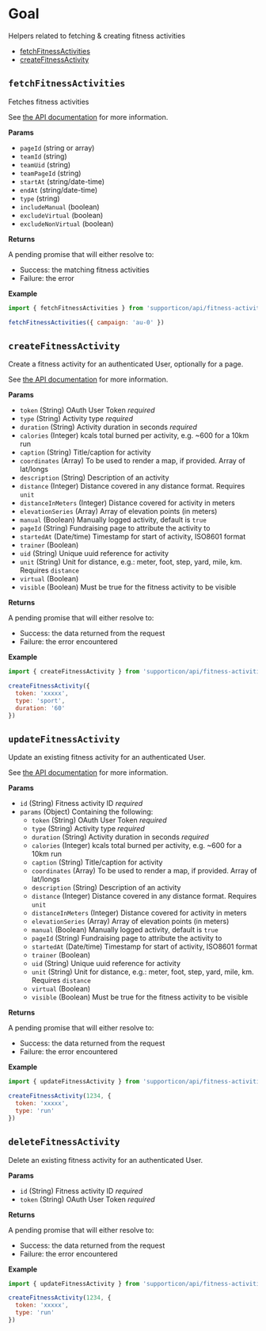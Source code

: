# Goal

Helpers related to fetching & creating fitness activities

- [fetchFitnessActivities](#fetchFitnessActivities)
- [createFitnessActivity](#createFitnessActivity)

## `fetchFitnessActivities`

Fetches fitness activities

See [the API documentation](http://developer.everydayhero.com/fitness-activities/#retreive-a-list-of-fitness-activities) for more information.

**Params**

- `pageId` (string or array)
- `teamId` (string)
- `teamUid` (string)
- `teamPageId` (string)
- `startAt` (string/date-time)
- `endAt` (string/date-time)
- `type` (string)
- `includeManual` (boolean)
- `excludeVirtual` (boolean)
- `excludeNonVirtual` (boolean)

**Returns**

A pending promise that will either resolve to:

- Success: the matching fitness activities
- Failure: the error

**Example**

```javascript
import { fetchFitnessActivities } from 'supporticon/api/fitness-activities'

fetchFitnessActivities({ campaign: 'au-0' })
```


## `createFitnessActivity`

Create a fitness activity for an authenticated User, optionally for a page.

See [the API documentation](http://developer.everydayhero.com/fitness-activities#createupdate-fitness-activity) for more information.

**Params**

- `token` (String) OAuth User Token _required_
- `type` (String) Activity type _required_
- `duration` (String) Activity duration in seconds _required_
- `calories` (Integer) kcals total burned per activity, e.g. ~600 for a 10km run
- `caption` (String) Title/caption for activity
- `coordinates` (Array) To be used to render a map, if provided. Array of lat/longs
- `description` (String) Description of an activity
- `distance` (Integer) Distance covered in any distance format. Requires `unit`
- `distanceInMeters` (Integer) Distance covered for activity in meters
- `elevationSeries` (Array) Array of elevation points (in meters)
- `manual` (Boolean) Manually logged activity, default is `true`
- `pageId` (String) Fundraising page to attribute the activity to
- `startedAt` (Date/time) Timestamp for start of activity, ISO8601 format
- `trainer` (Boolean)
- `uid` (String) Unique uuid reference for activity
- `unit` (String) Unit for distance, e.g.: meter, foot, step, yard, mile, km. Requires `distance`
- `virtual` (Boolean)
- `visible` (Boolean) Must be true for the fitness activity to be visible

**Returns**

A pending promise that will either resolve to:

- Success: the data returned from the request
- Failure: the error encountered

**Example**

```javascript
import { createFitnessActivity } from 'supporticon/api/fitness-activities'

createFitnessActivity({
  token: 'xxxxx',
  type: 'sport',
  duration: '60'
})
```

## `updateFitnessActivity`

Update an existing fitness activity for an authenticated User.

See [the API documentation](http://developer.everydayhero.com/fitness-activities#createupdate-fitness-activity) for more information.

**Params**

- `id` (String) Fitness activity ID _required_
- `params` (Object) Containing the following:
  - `token` (String) OAuth User Token _required_
  - `type` (String) Activity type _required_
  - `duration` (String) Activity duration in seconds _required_
  - `calories` (Integer) kcals total burned per activity, e.g. ~600 for a 10km run
  - `caption` (String) Title/caption for activity
  - `coordinates` (Array) To be used to render a map, if provided. Array of lat/longs
  - `description` (String) Description of an activity
  - `distance` (Integer) Distance covered in any distance format. Requires `unit`
  - `distanceInMeters` (Integer) Distance covered for activity in meters
  - `elevationSeries` (Array) Array of elevation points (in meters)
  - `manual` (Boolean) Manually logged activity, default is `true`
  - `pageId` (String) Fundraising page to attribute the activity to
  - `startedAt` (Date/time) Timestamp for start of activity, ISO8601 format
  - `trainer` (Boolean)
  - `uid` (String) Unique uuid reference for activity
  - `unit` (String) Unit for distance, e.g.: meter, foot, step, yard, mile, km. Requires `distance`
  - `virtual` (Boolean)
  - `visible` (Boolean) Must be true for the fitness activity to be visible

**Returns**

A pending promise that will either resolve to:

- Success: the data returned from the request
- Failure: the error encountered

**Example**

```javascript
import { updateFitnessActivity } from 'supporticon/api/fitness-activities'

createFitnessActivity(1234, {
  token: 'xxxxx',
  type: 'run'
})
```

## `deleteFitnessActivity`

Delete an existing fitness activity for an authenticated User.

**Params**

- `id` (String) Fitness activity ID _required_
- `token` (String) OAuth User Token _required_

**Returns**

A pending promise that will either resolve to:

- Success: the data returned from the request
- Failure: the error encountered

**Example**

```javascript
import { updateFitnessActivity } from 'supporticon/api/fitness-activities'

createFitnessActivity(1234, {
  token: 'xxxxx',
  type: 'run'
})
```
